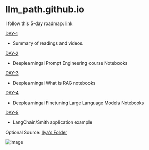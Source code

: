 # llm_path.github.io

I follow this 5-day roadmap: [link](https://github.com/aishwaryanr/awesome-generative-ai-guide/blob/main/resources/genai_roadmap.md) 

[DAY-1](https://github.com/zehranrgi/llm_path.github.io/tree/main/DAY-1) 

- Summary of readings and videos. 

[DAY-2](https://github.com/zehranrgi/llm_path.github.io/tree/main/DAY-2) 

- Deeplearningai Prompt Engineering course Notebooks

[DAY-3](https://github.com/zehranrgi/llm_path.github.io/tree/main/DAY-3)

- Deeplearningai What is RAG notebooks

[DAY-4](https://github.com/zehranrgi/llm_path.github.io/tree/main/DAY-4) 

- Deeplearningai Finetuning Large Language Models Notebooks

[DAY-5](https://github.com/zehranrgi/llm_path.github.io/tree/main/DAY-5) 

- LangChain/Smith application example

Optional Source:
[Ilya's Folder](https://arc.net/folder/D0472A20-9C20-4D3F-B145-D2865C0A9FEE)

![image](https://github.com/user-attachments/assets/9b3e3efd-8c85-4830-8f7d-97bc32820676)
